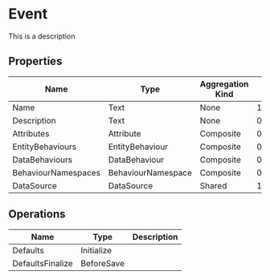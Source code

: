 # Event
This is a description
## Properties
|Name|Type|Aggregation Kind|Multiplicity|Description|
|--|--|--|--|--|
|Name|Text|None|1..*||
|Description|Text|None|0..*||
|Attributes|Attribute|Composite|0..2147483647||
|EntityBehaviours|EntityBehaviour|Composite|0..2147483647||
|DataBehaviours|DataBehaviour|Composite|0..2147483647||
|BehaviourNamespaces|BehaviourNamespace|Composite|0..2147483647||
|DataSource|DataSource|Shared|1..*||
## Operations
|Name|Type|Description|
|--|--|--|
|Defaults|Initialize||
|DefaultsFinalize|BeforeSave||
